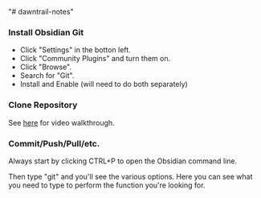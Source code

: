 "# dawntrail-notes" 
### Install Obsidian Git
- Click "Settings" in the botton left.
- Click "Community Plugins" and turn them on.
- Click "Browse".
- Search for "Git".
- Install and Enable (will need to do both separately)
### Clone Repository
See [here](https://forum.obsidian.md/t/the-easiest-way-to-setup-obsidian-git-to-backup-notes/51429) for video walkthrough.
### Commit/Push/Pull/etc.
Always start by clicking CTRL+P to open the Obsidian command line.

Then type "git" and you'll see the various options. Here you can see what you need to type to perform the function you're looking for.